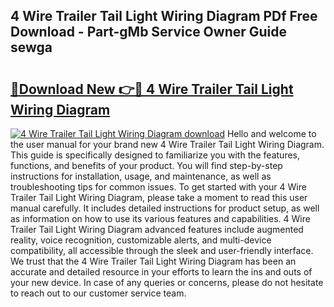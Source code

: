## 4 Wire Trailer Tail Light Wiring Diagram PDf Free Download - Part-gMb Service Owner Guide sewga

# <h2><a href="http://dftklu.blite.top/?on=4+Wire+Trailer+Tail+Light+Wiring+Diagram">🔗Download New 👉🔴 4 Wire Trailer Tail Light Wiring Diagram</a></h2>

[![4 Wire Trailer Tail Light Wiring Diagram download](https://i.imgur.com/lujVjoI.png)](http://dftklu.blite.top/?on=4+Wire+Trailer+Tail+Light+Wiring+Diagram)
Hello and welcome to the user manual for your brand new 4 Wire Trailer Tail Light Wiring Diagram. This guide is specifically designed to familiarize you with the features, functions, and benefits of your product. You will find step-by-step instructions for installation, usage, and maintenance, as well as troubleshooting tips for common issues. To get started with your 4 Wire Trailer Tail Light Wiring Diagram, please take a moment to read this user manual carefully. It includes detailed instructions for product setup, as well as information on how to use its various features and capabilities. 4 Wire Trailer Tail Light Wiring Diagram advanced features include augmented reality, voice recognition, customizable alerts, and multi-device compatibility, all accessible through the sleek and user-friendly interface. We trust that the 4 Wire Trailer Tail Light Wiring Diagram has been an accurate and detailed resource in your efforts to learn the ins and outs of your new device. In case of any queries or concerns, please do not hesitate to reach out to our customer service team.
